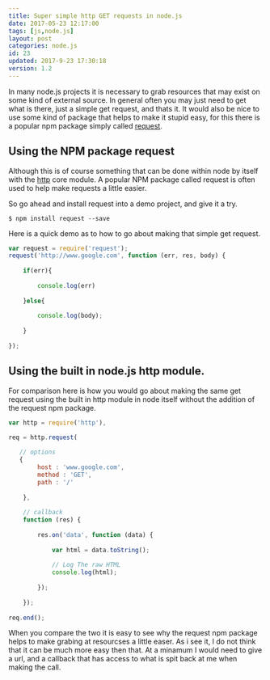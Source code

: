 ```yaml
---
title: Super simple http GET requests in node.js
date: 2017-05-23 12:17:00
tags: [js,node.js]
layout: post
categories: node.js
id: 23
updated: 2017-9-23 17:30:18
version: 1.2
---
```


In many node.js projects it is necessary to grab resources that may exist on some kind of external source. In general often you may just need to get what is there, just a simple get request, and thats it. It would also be nice to use some kind of package that helps to make it stupid easy, for this there is a popular npm package simply called [request](https://www.npmjs.com/package/request).

<!-- more -->

## Using the NPM package request

Although this is of course something that can be done within node by itself with the [http](https://nodejs.org/api/http.html) core module. A popular NPM package called request is often used to help make requests a little easier.

So go ahead and install request into a demo project, and give it a try.

```
$ npm install request --save
```

Here is a quick demo as to how to go about making that simple get request.

```js
var request = require('request');
request('http://www.google.com', function (err, res, body) {
 
    if(err){
 
        console.log(err)
 
    }else{
 
        console.log(body);
 
    }
 
});
```

## Using the built in node.js http module.

For comparison here is how you would go about making the same get request using the built in http module in node itself without the addition of the request npm package.

```js
var http = require('http'),
 
req = http.request(

   // options
   {
        host : 'www.google.com',
        method : 'GET',
        path : '/'
 
    }, 
 
    // callback
    function (res) {
 
        res.on('data', function (data) {
 
            var html = data.toString();
 
            // Log The raw HTML
            console.log(html);
 
        });
 
    });
 
req.end();
```

When you compare the two it is easy to see why the request npm package helps to make grabing at resourcses a little easer. As i see it, I do not think that it can be much more easy then that. At a minamum I would need to give a url, and a callback that has access to what is spit back at me when making the call.